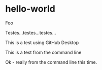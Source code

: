 # hello-world
Foo

Testes...testes...testes...

This is a test using GitHub Desktop

This is a test from the command line

Ok - really from the command line this time.
